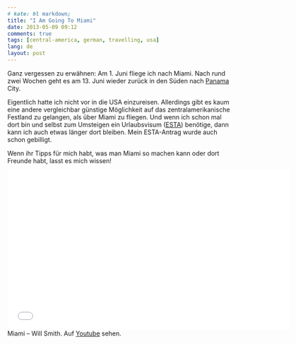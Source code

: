 ```yaml
---
# kate: hl markdown;
title: "I Am Going To Miami"
date: 2013-05-09 09:12
comments: true
tags: [central-america, german, travelling, usa]
lang: de
layout: post
---
```


Ganz vergessen zu erwähnen: Am 1. Juni fliege ich nach Miami. Nach rund zwei
Wochen geht es am 13. Juni wieder zurück in den Süden nach [Panama](http://de.wikipedia.org/wiki/Panama "Panama auf Wikipedia") City.

Eigentlich hatte ich nicht vor in die USA einzureisen. Allerdings gibt es kaum
eine andere vergleichbar günstige Möglichkeit auf das zentralamerikanische Festland zu gelangen,
als über Miami zu fliegen. Und wenn ich schon mal dort bin und selbst zum Umsteigen
ein Urlaubsvisum ([ESTA](http://de.wikipedia.org/wiki/Esta "Electronic System for Travel Authorization (ESTA) auf Wikipedia")) benötige, dann kann ich auch etwas länger dort bleiben.
Mein ESTA-Antrag wurde auch schon gebilligt.

Wenn ihr Tipps für mich habt, was man Miami so machen kann oder dort Freunde habt,
lasst es mich wissen!

<div class="thumbnail" markdown="0" style="width: 650px">
  <iframe width="640" height="360" src="//www.youtube.com/embed/IwBS6QGsH_4?HD=1;rel=0;showinfo=0;controls=1" frameborder="0" allowfullscreen></iframe>
  <div class="caption">Miami – Will Smith. Auf <a href="http://youtu.be/IwBS6QGsH_4">Youtube</a> sehen.</div>
</div>